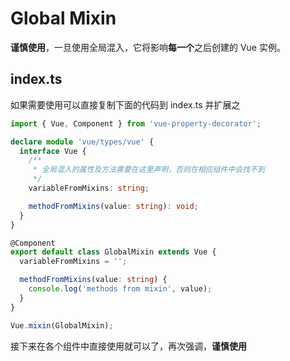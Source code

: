 # Global Mixin

**谨慎使用**，一旦使用全局混入，它将影响**每一个**之后创建的 Vue 实例。

## index.ts

如果需要使用可以直接复制下面的代码到 index.ts 并扩展之

```typescript
import { Vue, Component } from 'vue-property-decorator';

declare module 'vue/types/vue' {
  interface Vue {
    /**
     * 全局混入的属性及方法需要在这里声明，否则在相应组件中会找不到
     */
    variableFromMixins: string;

    methodFromMixins(value: string): void;
  }
}

@Component
export default class GlobalMixin extends Vue {
  variableFromMixins = '';

  methodFromMixins(value: string) {
    console.log('methods from mixin', value);
  }
}

Vue.mixin(GlobalMixin);
```

接下来在各个组件中直接使用就可以了，再次强调，**谨慎使用**
